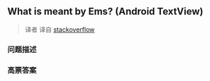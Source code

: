 ## What is meant by Ems? (Android TextView)

> 译者 译自 [stackoverflow](http://stackoverflow.com/questions/7053738/what-is-meant-by-ems-android-textview) 

### 问题描述 

### 高票答案 

